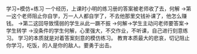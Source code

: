 学习=模仿+练习
一个经历，上课时小明的练习册的答案被老师收了去，何解
->第一这个老师阻止你自学，万一人人都自学了，不去他那里交钱补课了，他怎么赚钱。
->第二这回导致懦弱的学生从此一蹶不振
->何解->学生主动问老师要答案->学生转学
->没条件的学生何解，心里强大，不交作业，不听课，自己进行刻意练习。
学习的本质就是对着答案刻意的模仿练习。
教育本质最大的悲哀，切记阻止你学习，吃饭，的人是你的敌人。要勇于出击。
